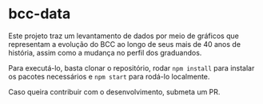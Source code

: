 # bcc-data

Este projeto traz um levantamento de dados por meio de gráficos que representam a evolução do BCC ao longo de seus mais de 40 anos de história, assim como a mudança no perfil dos graduandos.

Para executá-lo, basta clonar o repositório, rodar `npm install` para instalar os pacotes necessários e `npm start` para rodá-lo localmente.

Caso queira contribuir com o desenvolvimento, submeta um PR.
